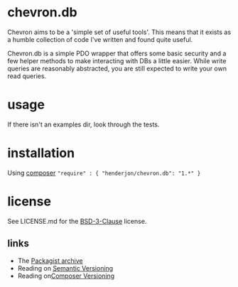 # chevron.db

Chevron aims to be a 'simple set of useful tools'. This means that it
exists as a humble collection of code I've written and found quite useful.

Chevron.db is a simple PDO wrapper that offers some basic security and a few
helper methods to make interacting with DBs a little easier. While write queries
are reasonably abstracted, you are still expected to write your own read
queries.

# usage

If there isn't an examples dir, look through the tests.

# installation

Using [composer](http://getcomposer.org/) `"require" : { "henderjon/chevron.db": "1.*" }`

# license

See LICENSE.md for the [BSD-3-Clause](http://opensource.org/licenses/BSD-3-Clause) license.

## links

  - The [Packagist archive](https://packagist.org/packages/henderjon/chevron.db)
  - Reading on [Semantic Versioning](http://semver.org/)
  - Reading on[Composer Versioning](https://getcomposer.org/doc/01-basic-usage.md#package-versions)





